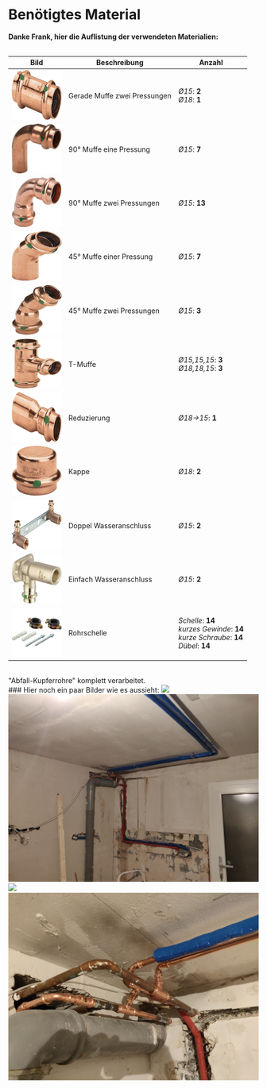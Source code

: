 # Benötigtes Material

**Danke Frank,
hier die Auflistung der verwendeten Materialien:**
<br>
<br>

| Bild | Beschreibung      | Anzahl |
| ----------- | ----------- | ----------- |
|<img src="Images/GeradeMuffe2.jpg" width="100" height="100"> | Gerade Muffe zwei Pressungen | _Ø15_: **2**<br>_Ø18_: **1** |
|<img src="Images/90Muffe1.jpg" width="100" height="100"> | 90° Muffe eine Pressung | _Ø15_: **7** |
|<img src="Images/90Muffe2.jpg" width="100" height="100">| 90° Muffe zwei Pressungen | _Ø15_: **13** |
|<img src="Images/45Muffe1.jpg" width="100" height="100">| 45° Muffe einer Pressung | _Ø15_: **7** |
|<img src="Images/45Muffe2.jpg" width="100" height="100">| 45° Muffe zwei Pressungen | _Ø15_: **3** |
|<img src="Images/T-Muffe.jpg" width="100" height="100">| T-Muffe | _Ø15,15,15_: **3**<br>_Ø18,18,15_: **3** |
|<img src="Images/Reduzierungsmuffe.jpg" width="100" height="100">| Reduzierung | _Ø18->15_: **1** |
|<img src="Images/Kappe.jpg" width="100" height="100">| Kappe | _Ø18_: **2** |
|<img src="Images/DoppelMantegeeinheit.jpg" width="100" height="100">| Doppel Wasseranschluss | _Ø15_: **2** |
|<img src="Images/EinfachWandscheibe.jpg" width="100" height="100">| Einfach Wasseranschluss | _Ø15_: **2** |
|<img src="Images/Rohrschelle.jpg" width="100" height="100">| Rohrschelle | _Schelle_: **14**<br>_kurzes Gewinde_: **14**<br>_kurze Schraube_: **14**<br>_Dübel_: **14** |


<br>
"Abfall-Kupferrohre" komplett verarbeitet.
<br>
### Hier noch ein paar Bilder wie es aussieht:

<img src="Images/Final/Final1.jpg">
<img src="Images/Final/Final2.jpg">
<img src="Images/Final/Final3.jpg">
<img src="Images/Final/Final4.jpg">
